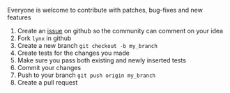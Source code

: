 Everyone is welcome to contribute with patches, bug-fixes and new features

1. Create an [issue][2] on github so the community can comment on your idea
2. Fork `lynx` in github
3. Create a new branch `git checkout -b my_branch`
4. Create tests for the changes you made
5. Make sure you pass both existing and newly inserted tests
6. Commit your changes
7. Push to your branch `git push origin my_branch`
8. Create a pull request

[2]: http://github.com/dscape/lynx/issues